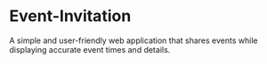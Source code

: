 # Event-Invitation
A simple and user-friendly web application that shares events while displaying accurate event times and details.
